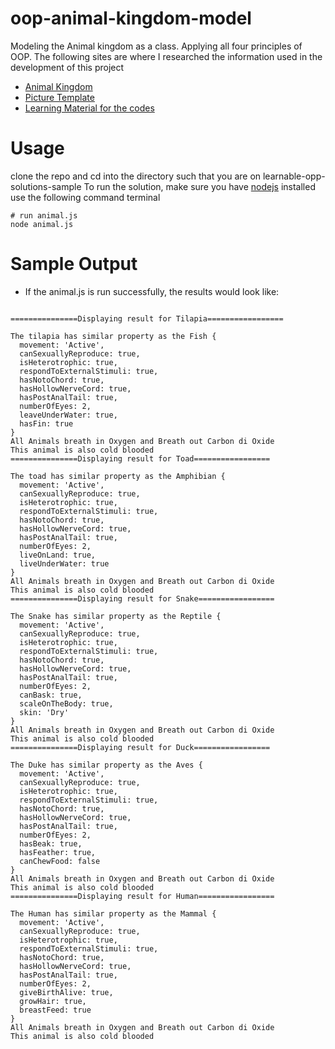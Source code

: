 # oop-animal-kingdom-model
Modeling the Animal kingdom as a class. Applying all four principles of OOP.
The following sites are where I researched the information used in the development of this project
+ [Animal Kingdom](https://byjus.com/biology/animal-kingdom/)
+ [Picture Template](https://cdn1.byjus.com/wp-content/uploads/2019/04/Animal-Kingdom-Classification-of-Animal-Kingdom.png)
+ [Learning Material for the codes](https://www.genesystechhub.com/learnable)


# Usage
clone the repo and cd into the directory such that you are on learnable-opp-solutions-sample
To run the solution, make sure you have [nodejs](https://nodejs.org/en/) installed
use the following command terminal
```
# run animal.js
node animal.js
```

# Sample Output

+ If the animal.js is run successfully, the results would look like:

```

===============Displaying result for Tilapia=================

The tilapia has similar property as the Fish {
  movement: 'Active',
  canSexuallyReproduce: true,
  isHeterotrophic: true,
  respondToExternalStimuli: true,
  hasNotoChord: true,
  hasHollowNerveCord: true,
  hasPostAnalTail: true,
  numberOfEyes: 2,
  leaveUnderWater: true,
  hasFin: true
}
All Animals breath in Oxygen and Breath out Carbon di Oxide
This animal is also cold blooded
===============Displaying result for Toad=================

The toad has similar property as the Amphibian {
  movement: 'Active',
  canSexuallyReproduce: true,
  isHeterotrophic: true,
  respondToExternalStimuli: true,
  hasNotoChord: true,
  hasHollowNerveCord: true,
  hasPostAnalTail: true,
  numberOfEyes: 2,
  liveOnLand: true,
  liveUnderWater: true
}
All Animals breath in Oxygen and Breath out Carbon di Oxide
This animal is also cold blooded
===============Displaying result for Snake=================

The Snake has similar property as the Reptile {
  movement: 'Active',
  canSexuallyReproduce: true,
  isHeterotrophic: true,
  respondToExternalStimuli: true,
  hasNotoChord: true,
  hasHollowNerveCord: true,
  hasPostAnalTail: true,
  numberOfEyes: 2,
  canBask: true,
  scaleOnTheBody: true,
  skin: 'Dry'
}
All Animals breath in Oxygen and Breath out Carbon di Oxide
This animal is also cold blooded
===============Displaying result for Duck=================

The Duke has similar property as the Aves {
  movement: 'Active',
  canSexuallyReproduce: true,
  isHeterotrophic: true,
  respondToExternalStimuli: true,
  hasNotoChord: true,
  hasHollowNerveCord: true,
  hasPostAnalTail: true,
  numberOfEyes: 2,
  hasBeak: true,
  hasFeather: true,
  canChewFood: false
}
All Animals breath in Oxygen and Breath out Carbon di Oxide
This animal is also cold blooded
===============Displaying result for Human=================

The Human has similar property as the Mammal {
  movement: 'Active',
  canSexuallyReproduce: true,
  isHeterotrophic: true,
  respondToExternalStimuli: true,
  hasNotoChord: true,
  hasHollowNerveCord: true,
  hasPostAnalTail: true,
  numberOfEyes: 2,
  giveBirthAlive: true,
  growHair: true,
  breastFeed: true
}
All Animals breath in Oxygen and Breath out Carbon di Oxide
This animal is also cold blooded


```
